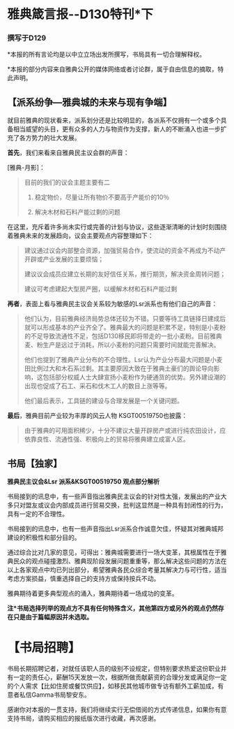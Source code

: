 # 雅典箴言报--D130特刊*下
### 撰写于D129

*本报的所有言论均是以中立立场出发所撰写，书局具有一切合理解释权。 

*本报的部分内容来自雅典公开的媒体网络或者讨论群，属于自由信息的摘取，特此声明。

## 【派系纷争—雅典城的未来与现有争端】

就目前雅典的现状看来，派系划分还是比较明显的，各派系不仅拥有一个或多个具备相当威望的头目，更有众多的人力与物资作为支撑，新人的不断涌入也进一步扩充了各方势力的壮大发展。

**首先**，我们来看来自雅典民主议会群的声音：

[雅典-月影]：

>目前的我们的议会主题主要有二 
>
>1.	稳定物价，尽量让所有物价不要高于产能价的10％ 
>
>2.	解决木材和石料产能过剩的问题

在这里，充斥着许多尚未实行或完善的计划与协议，这些逐渐清晰的计划时刻围绕着雅典未来的发展趋向，议会主要观点内容整理如下：

> 建议通过议会内部整合资源，加强贸易合作，使流动的资金不再成为不动产开辟或产业发展的主要烦恼； 
>
> 建议议会成员应建立长期的友好信任关系，推行期货，解决资金周转问题； 
>
> 建议可考虑建起大型房产圈，以缓解木材和石料产能过剩 



**再者**，表面上看与雅典民主议会关系较为敏感的Lsr派系也有他们自己的声音：

> 他们认为，目前雅典经济局势总体还较为不错。只要等待工具链择日建成后就可以形成基本的产业齐全了。雅典最大的问题是积累不足，特别是小麦粉的不足导致流通性不足，包括D130移民即将带走的一批小麦粉。目前雅典麦、粉生产是远过于消耗，所以小麦粉的问题只需要时间就能完善解决。 
>
> 他们也提到了雅典产业分布的不合理性。Lsr认为产业分布最大问题是小麦田比例过大和木石系过剩。其主要原因大致在于雅典土豪们的舆论导向影响，这包括部分权威人士大肆宣扬小麦粉作为硬通货的优势。另外建设潮的出现也促成了石工、采石和伐木工人的数目上涨等等。 
>
> 他们最后表示，工具链的建设与合理发展是一个关键问题。 



**最后**，雅典目前产业较为丰厚的风云人物 KSGT00519750也披露：

> 由于雅典的可用面积稀少，十分不建议大量开辟房产或进行纯农田设计，应依靠良性、流通性强、积极向上的贸易将雅典建立成富人区。 

## 书局【独家】
**雅典民主议会&Lsr 派系&KSGT00519750 观点部分解析**

书局接到的讯息中，有一些声音指出雅典民主议会的针对性太强，发展出的产业大多只对盟友或议会内部成员进行贸易交换，批判这显然是一种具有封闭性的行为，具有一定的不合理性。 

书局接到的讯息中，也有一些声音指出Lsr派系合作诚意欠佳，怀疑其对雅典城邦建设的积极性和部分目的。 

通过综合比对几家的意见，可得出：雅典城需要进行一场大变革，其根属性在于雅典民众的观点碰撞激烈、雅典现阶段发展问题重重等，那么解决这些问题的方法在以上各家观点中均已列出部分，希望雅典各民众综合考量其解决力与可行性，适当考虑方案损益，慎重选择自己的支持方或保持按兵不动。 

雅典期待着更多典型观点的涌入，雅典期待着一场成功的变革。

**注*书局选择列举的观点方不具有任何特殊含义，其他第四方或另外的观点仍然存在只是由于篇幅原因并未选取。**

# 【书局招聘】 

书局长期招聘记者，对就任该职人员的级别不设规定，但特别要求热爱这份职业并有一定的责任心，薪酬15天发放一次，根据所做贡献薪资的合理分发或满足你一定的个人需求【比如住房或餐饮供应】，如移民其他城市做专访有额外工薪加成，有意者私信Gamma书局黎安东。

感谢你对本报的一贯支持，我们将继续实行无偿借阅的方式传递信息，如果你有意支持书局，请购买相应的报纸版次进行收藏，再次感谢。
